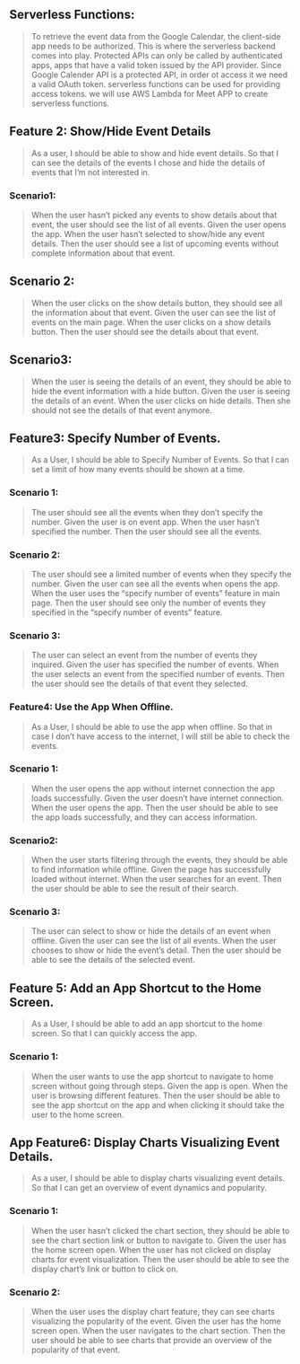 ## Serverless Functions:
> To retrieve the event data from the Google Calendar, the client-side app needs to be authorized. This is where the serverless backend comes into play. Protected APIs can only be called by authenticated apps, apps that have a valid token issued by the API provider. Since Google Calender API is a protected API, in order ot access it we need a valid OAuth token.
> serverless functions can be used for providing access tokens. we will use AWS Lambda for Meet APP to create serverless functions.
## Feature 2: Show/Hide Event Details
> As a user,
> I should be able to show and hide event details.
> So that I can see the details of the events I chose and hide the details of events that I’m not interested in.

### Scenario1:
>When the user hasn’t picked any events to show details about that event, the user should see the list of all events.
>Given the user opens the app.
>When the user hasn’t selected to show/hide any event details.
>Then the user should see a list of upcoming events without complete information about that event.

## Scenario 2:
> When the user clicks on the show details button, they should see all the information about that event.
> Given the user can see the list of events on the main page.
> When the user clicks on a show details button.
> Then the user should see the details about that event.

## Scenario3:
> When the user is seeing the details of an event, they should be able to hide the event information with a hide button.
> Given the user is seeing the details of an event.
> When the user clicks on hide details.
> Then she should not see the details of that event anymore.

## Feature3: Specify Number of Events.
> As a User, 
> I should be able to Specify Number of Events.
> So that I can set a limit of how many events should be shown at a time.


### Scenario 1:
> The user should see all the events when they don’t specify the number.
> Given the user is on event app.
> When the user hasn’t specified the number.
> Then the user should see all the events.

### Scenario 2:
> The user should see a limited number of events when they specify the number.
> Given the user can see all the events when opens the app.
> When the user uses the “specify number of events” feature in main page.
> Then the user should see only the number of events they specified in the “specify number of events” feature.

### Scenario 3:
> The user can select an event from the number of events they inquired. 
> Given the user has specified the number of events.
> When the user selects an event from the specified number of events.
> Then the user should see the details of that event they selected.

### Feature4:  Use the App When Offline.
> As a User,
> I should be able to use the app when offline.
> So that in case I don’t have access to the internet, I will still be able to check the events.

### Scenario 1:
> When the user opens the app without internet connection the app loads successfully.
> Given the user doesn’t have internet connection.
> When the user opens the app.
> Then the user should be able to see the app loads successfully, and they can access information.

### Scenario2:
> When the user starts filtering through the events, they should be able to find information while offline.
> Given the page has successfully loaded without internet.
> When the user searches for an event.
> Then the user should be able to see the result of their search.

### Scenario 3:
> The user can select to show or hide the details of an event when offline.
> Given the user can see the list of all events.
> When the user chooses to show or hide the event’s detail.
> Then the user should be able to see the details of the selected event.

## Feature 5:  Add an App Shortcut to the Home Screen.
> As a User,
> I should be able to add an app shortcut to the home screen.
> So that I can quickly access the app.

### Scenario 1:
> When the user wants to use the app shortcut to navigate to home screen without going through steps.
> Given the app is open.
> When the user is browsing different features.
> Then the user should be able to see the app shortcut on the app and when clicking it should take the user to the home screen.

## App Feature6:  Display Charts Visualizing Event Details.
> As a user,
> I should be able to display charts visualizing event details.
> So that I can get an overview of event dynamics and popularity.

### Scenario 1:
> When the user hasn’t clicked the chart section, they should be able to see the chart section link or button to navigate to.
> Given the user has the home screen open.
> When the user has not clicked on display charts for event visualization.
> Then the user should be able to see the display chart’s link or button to click on.


### Scenario 2:
> When the user uses the display chart feature, they can see charts visualizing the popularity of the event.
> Given the user has the home screen open.
> When the user navigates to the chart section.
> Then the user should be able to see charts that provide an overview of the popularity of that event.
